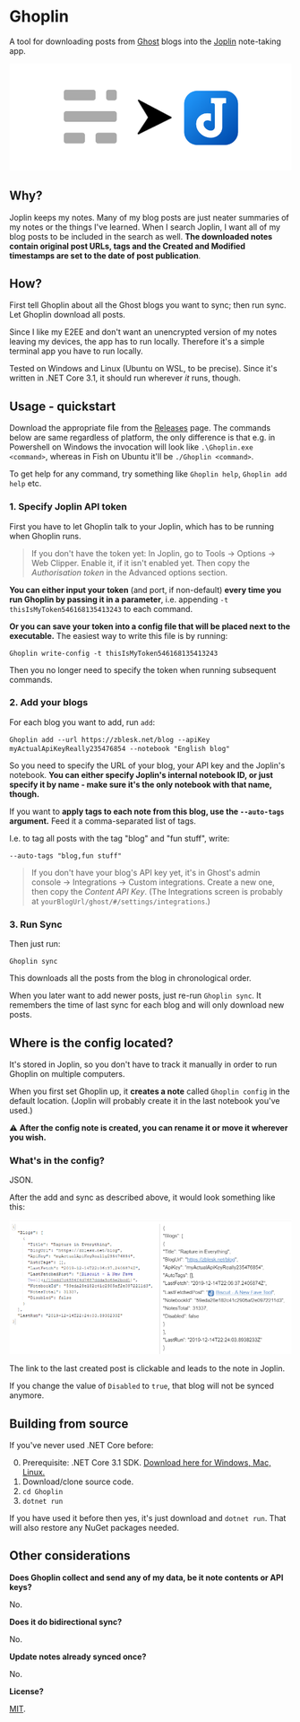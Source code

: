 # Ghoplin
A tool for downloading posts from [Ghost](https://ghost.org/) blogs into the [Joplin](https://joplinapp.org/) note-taking app.

![ghoplin-wide](ghoplin-wide.png)

## Why? 

Joplin keeps my notes. Many of my blog posts are just neater summaries of my notes or the things I've learned. When I search Joplin, I want all of my blog posts to be included in the search as well. **The downloaded notes contain original post URLs, tags and the Created and Modified timestamps are set to the date of post publication**.  

## How? 

First tell Ghoplin about all the Ghost blogs you want to sync; then run sync. Let Ghoplin download all posts. 

Since I like my E2EE and don't want an unencrypted version of my notes leaving my devices, the app has to run locally. Therefore it's a simple terminal app you have to run locally. 

Tested on Windows and Linux (Ubuntu on WSL, to be precise). Since it's written in .NET Core 3.1, it should run wherever _it_ runs, though. 



## Usage - quickstart

Download the appropriate file from the [Releases](https://github.com/zblesk/Ghoplin/releases) page. The commands below are same regardless of platform, the only difference is that e.g. in Powershell on Windows the invocation will look like `.\Ghoplin.exe <command>`, whereas in Fish on Ubuntu it'll be `./Ghoplin <command>`. 

To get help for any command, try something like `Ghoplin help`, `Ghoplin add help` etc.

### 1. Specify Joplin API token

First you have to let Ghoplin talk to your Joplin, which has to be running when Ghoplin runs.  

> If you don't have the token yet: In Joplin, go to Tools -> Options -> Web Clipper. Enable it, if it isn't enabled yet. Then copy the *Authorisation token* in the Advanced options section.

**You can either input your token** (and port, if non-default) **every time you run Ghoplin by passing it in a parameter**, i.e. appending `-t thisIsMyToken546168135413243` to each command. 

**Or you can save your token into a config file that will be placed next to the executable.** The easiest way to write this file is by running:

```
Ghoplin write-config -t thisIsMyToken546168135413243
```

Then you no longer need to specify the token when running subsequent commands.

### 2. Add your blogs

For each blog you want to add, run `add`: 

```
Ghoplin add --url https://zblesk.net/blog --apiKey myActualApiKeyReally235476854 --notebook "English blog"
```

So you need to specify the URL of your blog, your API key and the Joplin's notebook. **You can either specify Joplin's internal notebook ID, or just specify it by  name - make sure it's the only notebook with that name, though.**

If you want to **apply tags to each note from this blog, use the `--auto-tags` argument.** Feed it a comma-separated list of tags. 

I.e. to tag all posts with the tag "blog" and "fun stuff", write:

```
--auto-tags "blog,fun stuff"
```

> If you don't have your blog's API key yet,  it's in Ghost's admin console -> Integrations -> Custom integrations. Create a new one,  then copy the  *Content API Key*.  (The Integrations screen is probably at `yourBlogUrl/ghost/#/settings/integrations`.)



### 3. Run Sync

Then just run:

```
Ghoplin sync
```

This downloads all the posts from the blog in chronological order. 

When you later want to add newer posts, just re-run `Ghoplin sync`. It remembers the time of last sync for each blog and will only download new posts. 



## Where is the config located?

It's stored in Joplin, so you don't have to track it manually in order to run Ghoplin on multiple computers. 

When you first set Ghoplin up, it **creates a note** called `Ghoplin config` in the default location. (Joplin will probably create it in the last notebook you've used.) 

⚠ **After the config note is created, you can rename it or move it  wherever you wish.**

### What's in the config?

JSON. 

After the add and sync as described above, it would look something like this:

![Config screenshot](config-screen.png)

The link to the last created post is clickable and leads to the note in Joplin.

If you change the value of `Disabled` to `true`, that blog will not be synced anymore.



## Building from source

If you've never used .NET Core before: 

0. Prerequisite: .NET Core 3.1 SDK. [Download here for Windows, Mac, Linux.](https://dotnet.microsoft.com/download)
1. Download/clone source code.
2. `cd Ghoplin`
3. `dotnet run`

If you have used it before then yes, it's just download and `dotnet run`. That will also restore any NuGet packages needed.



## Other considerations

**Does Ghoplin collect and send any of my data, be it note contents or API keys?**

No. 

**Does it do bidirectional sync?**

No. 

**Update notes already synced once?** 

No.

**License?**

[MIT](https://github.com/zblesk/Ghoplin/blob/master/LICENSE).